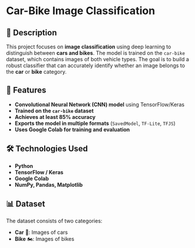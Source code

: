 # Car-Bike Image Classification



## 📌 Description  
This project focuses on **image classification** using deep learning to distinguish between **cars and bikes**. The model is trained on the `car-bike` dataset, which contains images of both vehicle types. The goal is to build a robust classifier that can accurately identify whether an image belongs to the **car** or **bike** category.

## 🚀 Features  
- **Convolutional Neural Network (CNN) model** using TensorFlow/Keras  
- **Trained on the `car-bike` dataset**  
- **Achieves at least 85% accuracy**  
- **Exports the model in multiple formats** (`SavedModel`, `TF-Lite`, `TFJS`)  
- **Uses Google Colab for training and evaluation**  

## 🛠️ Technologies Used  
- **Python**  
- **TensorFlow / Keras**  
- **Google Colab**  
- **NumPy, Pandas, Matplotlib**  

## 📊 Dataset  
The dataset consists of two categories:  
- **Car** 🚗: Images of cars  
- **Bike** 🏍️: Images of bikes   
